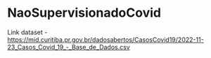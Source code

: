 # NaoSupervisionadoCovid

Link dataset - https://mid.curitiba.pr.gov.br/dadosabertos/CasosCovid19/2022-11-23_Casos_Covid_19_-_Base_de_Dados.csv
